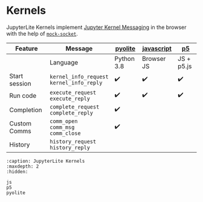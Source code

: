# Kernels

JupyterLite Kernels implement [Jupyter Kernel Messaging][jkm] in the browser with the
help of [`mock-socket`][mock-socket].

| Feature       | Message                                       | [pyolite](./pyolite.md) | [javascript](./js.md) | [p5](./p5.md) |
| ------------- | --------------------------------------------- | ----------------------- | --------------------- | ------------- |
|               | Language                                      | Python 3.8              | Browser JS            | JS + p5.js    |
| Start session | `kernel_info_request`<br/>`kernel_info_reply` | ✔️                      | ✔️                    | ✔️            | ✔️  |
| Run code      | `execute_request`<br/>`execute_reply`         | ✔️                      | ✔️                    | ✔️            | ✔️  |
| Completion    | `complete_request`<br/>`complete_reply`       | ✔️                      |                       |               |
| Custom Comms  | `comm_open`<br/>`comm_msg`<br/>`comm_close`   | ✔️                      |                       |               |
| History       | `history_request`<br/>`history_reply`         |                         |                       |               |

[jkm]: https://jupyter-client.readthedocs.io/en/stable/messaging.html
[mock-socket]: https://github.com/thoov/mock-socket

```{toctree}
:caption: JupyterLite Kernels
:maxdepth: 2
:hidden:

js
p5
pyolite
```
